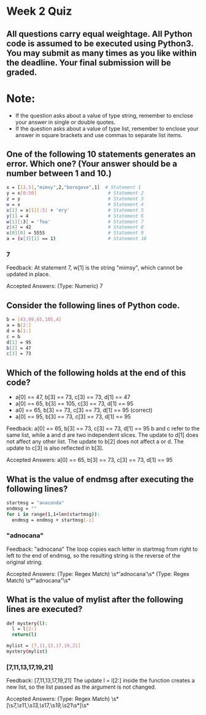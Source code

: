 # Week 2 Quiz

## All questions carry equal weightage. All Python code is assumed to be executed using Python3. You may submit as many times as you like within the deadline. Your final submission will be graded.

# Note:

- If the question asks about a value of type string, remember to enclose your answer in single or double quotes.
- If the question asks about a value of type list, remember to enclose your answer in square brackets and use commas to separate list items.

## One of the following 10 statements generates an error. Which one? (Your answer should be a number between 1 and 10.)

```bash
x = [[3,5],"mimsy",2,"borogove",1]  # Statement 1
y = x[0:50]                          # Statement 2
z = y                                # Statement 3
w = x                                # Statement 4
x[1] = x[1][:5] + 'ery'              # Statement 5
y[1] = 4                             # Statement 6
w[1][:3] = 'fea'                     # Statement 7
z[4] = 42                            # Statement 8
x[0][0] = 5555                       # Statement 9
a = (x[3][1] == 1)                   # Statement 10
```

### 7

Feedback:
At statement 7, w[1] is the string "mimsy", which cannot be updated in place.

Accepted Answers:
(Type: Numeric) 7

## Consider the following lines of Python code.

```bash
b = [43,99,65,105,4]
a = b[2:]
d = b[1:]
c = b
d[1] = 95
b[2] = 47
c[3] = 73
```

## Which of the following holds at the end of this code?

 - a[0] == 47, b[3] == 73, c[3] == 73, d[1] == 47
 - a[0] == 65, b[3] == 105, c[3] == 73, d[1] == 95
 - a0] == 65, b[3] == 73, c[3] == 73, d[1] == 95 (correct)
 - a[0] == 95, b[3] == 73, c[3] == 73, d[1] == 95

Feedback:
a[0] == 65, b[3] == 73, c[3] == 73, d[1] == 95
b and c refer to the same list, while a and d are two independent slices. The update to d[1] does not affect any other list. The update to b[2] does not affect a or d. The update to c[3] is also reflected in b[3].

Accepted Answers:
a[0] == 65, b[3] == 73, c[3] == 73, d[1] == 95

## What is the value of endmsg after executing the following lines?

```bash
startmsg = "anaconda"
endmsg = ""
for i in range(1,1+len(startmsg)):
  endmsg = endmsg + startmsg[-i]
```

### "adnocana"

Feedback:
"adnocana"
The loop copies each letter in startmsg from right to left to the end of endmsg, so the resulting string is the reverse of the original string.

Accepted Answers:
(Type: Regex Match) \s*\'adnocana\'\s*
(Type: Regex Match) \s*\"adnocana\"\s*

## What is the value of mylist after the following lines are executed?

```bash
def mystery(l):
  l = l[2:]
  return(l)

mylist = [7,11,13,17,19,21]
mystery(mylist)
```

### [7,11,13,17,19,21] 

Feedback:
[7,11,13,17,19,21]
The update l = l[2:] inside the function creates a new list, so the list passed as the argument is not changed.

Accepted Answers:
(Type: Regex Match) \s*\[\s*7,\s*11,\s*13,\s*17,\s*19,\s*21\s*]\s*
